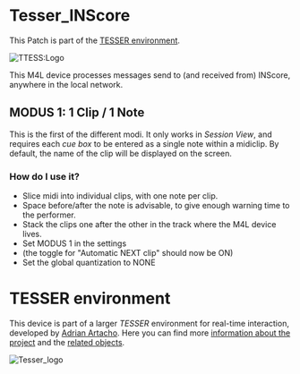

# Tesser_INScore #


This Patch is part of the [TESSER environment](https://bitbucket.org/AdrianArtacho/tesserakt/src/master/README.md).

![TTESS:Logo](https://docs.google.com/drawings/d/e/2PACX-1vT26NziYMaLrGHlvNspiJ9dOjXR6hZyVxrGwfkgV1MwvMTWtAWh5ZUqMsit5gSllXemcGajjddqfqnc/pub?w=131&h=129)


This M4L device processes messages send to (and received from) INScore, anywhere in the local network.


## MODUS 1: 1 Clip / 1 Note ###

This is the first of the different modi. It only works in *Session View*, 
and requires each *cue box* to be entered as a single note within a midiclip.
By default, the name of the clip will be displayed on the screen. 



### How do I use it?  ###

* Slice midi into individual clips, with one note per clip.
* Space before/after the note is advisable, to give enough warning time to the performer.
* Stack the clips one after the other in the track where the M4L device lives.
* Set MODUS 1 in the settings
* (the toggle for "Automatic NEXT clip" should now be ON)
* Set the global quantization to NONE

# TESSER environment #

This device is part of a larger *TESSER* environment for real-time interaction, developed by [Adrian Artacho](https://bitbucket.org/AdrianArtacho/).
Here you can find more [information about the project](TesserAkt.md) and the [related objects](https://bitbucket.org/AdrianArtacho/workspace/projects/TESSER).

![Tesser_logo](https://docs.google.com/drawings/d/e/2PACX-1vT26NziYMaLrGHlvNspiJ9dOjXR6hZyVxrGwfkgV1MwvMTWtAWh5ZUqMsit5gSllXemcGajjddqfqnc/pub?w=131&h=129)

